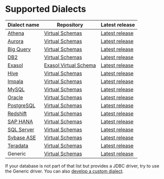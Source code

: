 # Supported Dialects

Dialect name                        | Repository                                                 | Latest release
------------------------------------|------------------------------------------------------------|--------------------------------------------------|
[Athena][athena-dialect-doc]        |  [Virtual Schemas][virtual-schemas-repository]             | [Latest release][virtual-schemas-releases]       |          
[Aurora][aurora-dialect-doc]        |  [Virtual Schemas][virtual-schemas-repository]             | [Latest release][virtual-schemas-releases]       |          
[Big Query][big-query-dialect-doc]  |  [Virtual Schemas][virtual-schemas-repository]             | [Latest release][virtual-schemas-releases]       |          
[DB2][db2-dialect-doc]              |  [Virtual Schemas][virtual-schemas-repository]             | [Latest release][virtual-schemas-releases]       |          
[Exasol][exasol-dialect-doc]        |  [Exasol Virtual Schema][exasol-virtual-schema-repository] | [Latest release][exasol-virtual-schema-releases] |                
[Hive][hive-dialect-doc]            |  [Virtual Schemas][virtual-schemas-repository]             | [Latest release][virtual-schemas-releases]       |          
[Impala][impala-dialect-doc]        |  [Virtual Schemas][virtual-schemas-repository]             | [Latest release][virtual-schemas-releases]       |          
[MySQL][mysql-dialect-doc]          |  [Virtual Schemas][virtual-schemas-repository]             | [Latest release][virtual-schemas-releases]       |          
[Oracle][oracle-dialect-doc]        |  [Virtual Schemas][virtual-schemas-repository]             | [Latest release][virtual-schemas-releases]       |          
[PostgreSQL][postgresql-dialect-doc]|  [Virtual Schemas][virtual-schemas-repository]             | [Latest release][virtual-schemas-releases]       |          
[Redshift][redshift-dialect-doc]    |  [Virtual Schemas][virtual-schemas-repository]             | [Latest release][virtual-schemas-releases]       |          
[SAP HANA][sap-hana-dialect-doc]    |  [Virtual Schemas][virtual-schemas-repository]             | [Latest release][virtual-schemas-releases]       |          
[SQL Server][sql-server-dialect-doc]|  [Virtual Schemas][virtual-schemas-repository]             | [Latest release][virtual-schemas-releases]       |          
[Sybase ASE][sybase-dialect-doc]    |  [Virtual Schemas][virtual-schemas-repository]             | [Latest release][virtual-schemas-releases]       |          
[Teradata][teradata-dialect-doc]    |  [Virtual Schemas][virtual-schemas-repository]             | [Latest release][virtual-schemas-releases]       |          
Generic                             |  [Virtual Schemas][virtual-schemas-repository]             | [Latest release][virtual-schemas-releases]       |

If your database is not part of that list but provides a JDBC driver, try to use the Generic driver.
You can also [develop a custom dialect](../development/developing-sql-dialect/developing_a_dialect.md).  

[athena-dialect-doc]: ../dialects/athena.md
[aurora-dialect-doc]: ../dialects/aurora.md
[big-query-dialect-doc]: ../dialects/bigquery.md
[db2-dialect-doc]: ../dialects/db2.md
[exasol-dialect-doc]: https://github.com/exasol/exasol-virtual-schema/blob/master/doc/dialects/exasol.md
[hive-dialect-doc]: ../dialects/hive.md
[impala-dialect-doc]: ../dialects/impala.md
[mysql-dialect-doc]: ../dialects/mysql.md
[oracle-dialect-doc]: ../dialects/oracle.md
[postgresql-dialect-doc]: ../dialects/postgresql.md
[redshift-dialect-doc]: ../dialects/redshift.md
[sap-hana-dialect-doc]: ../dialects/saphana.md
[sql-server-dialect-doc]:../dialects/sql_server.md
[sybase-dialect-doc]: ../dialects/sybase.md
[teradata-dialect-doc]: ../dialects/teradata.md

[virtual-schemas-repository]: https://github.com/exasol/virtual-schemas
[virtual-schemas-releases]: https://github.com/exasol/virtual-schemas/releases
[exasol-virtual-schema-repository]: https://github.com/exasol/exasol-virtual-schema
[exasol-virtual-schema-releases]: https://github.com/exasol/exasol-virtual-schema/releases
